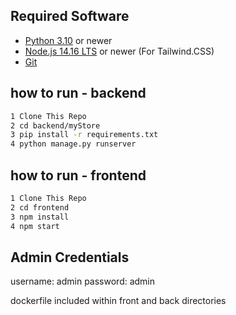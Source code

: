 
## Required Software
- [Python 3.10](https://www.python.org/downloads/) or newer
- [Node.js 14.16 LTS](https://nodejs.org/) or newer (For Tailwind.CSS)
- [Git](https://git-scm.com/)


## how to run - backend

```bash
1 Clone This Repo
2 cd backend/myStore
3 pip install -r requirements.txt 
4 python manage.py runserver
```

## how to run - frontend

```bash
1 Clone This Repo
2 cd frontend
3 npm install
4 npm start
```

## Admin Credentials
username: admin
password: admin

dockerfile included within front and back directories


